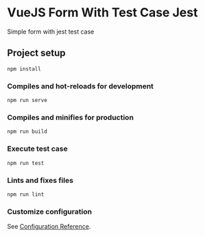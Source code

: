 # VueJS Form With Test Case Jest
Simple form with jest test case

## Project setup
```
npm install
```

### Compiles and hot-reloads for development
```
npm run serve
```

### Compiles and minifies for production
```
npm run build
```

### Execute test case
```
npm run test
```

### Lints and fixes files
```
npm run lint
```

### Customize configuration
See [Configuration Reference](https://cli.vuejs.org/config/).